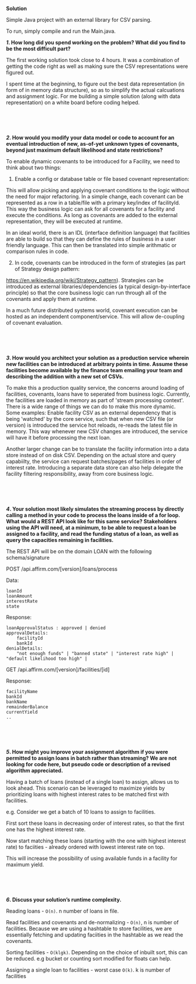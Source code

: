 **Solution**

Simple Java project with an external library for CSV parsing.

To run, simply compile and run the Main.java. 





***1*. How long did you spend working on the problem? What did you find to be the most difficult part?**


The first working solution took close to 4 hours. It was a combination of getting the code right as well as making sure the CSV representations were figured out. 

I spent time at the beginning, to figure out the best data representation (in form of in memory data structure), so as to simplify the actual calcuations and assignment logic. For me building a simple solution (along with data representation) on a white board before coding helped. 

<br/>
<br/>
<br/>



***2*. How would you modify your data model or code to account for an eventual introduction of new, as-of-yet unknown types of covenants, beyond just maximum default likelihood and state restrictions?**

To enable dynamic covenants to be introduced for a Facility, we need to think about two things:

1. Enable a config or database table or file based covenant representation: 

This will allow picking and applying covenant conditions to the logic without the need for major refactoring. In a simple change, each covenant can be represented as a row in a table/file with a primary key/index of facilityId. This way the business logic can ask for all covenants for a facility and execute the conditions. As long as covenants are added to the external representation, they will be executed at runtime.  

In an ideal world, there is an IDL (interface definition language) that facilities are able to build so that they can define the rules of business in a user friendly language. This can then be translated into simple arithmatic or comparison rules in code. 

2. In code, covenants can be introduced in the form of strategies (as part of Strategy design pattern:

https://en.wikipedia.org/wiki/Strategy_pattern). 
Strategies can be introduced as external libraries/dependencies (a typical design-by-interface principle) so that the core business logic can run through all of the covenants and apply them at runtime. 

In a much future distributed systems world, covenant execution can be hosted as an independent component/service. This will allow de-coupling of covenant evaluation.  

<br/>
<br/>
<br/>

***3*. How would you architect your solution as a production service wherein new facilities can be introduced at arbitrary points in time. Assume these facilities become available by the finance team emailing your team and describing the addition with a new set of CSVs.**

To make this a production quality service, the concerns around loading of facilities, covenants, loans have to seperated from business logic. Currently, the facilities are loaded in memory as part of 'stream processing context'. There is a wide range of things we can do to make this more dynamic. Some examples: 
Enable facility CSV as an external dependency that is being 'watched' by the core service, such that when new CSV file (or version) is introduced the service hot reloads, re-reads the latest file in memory. This way whenever new CSV changes are introduced, the service will have it before processing the next loan. 

Another larger change can be to translate the facility information into a data store instead of on disk CSV. Depending on the actual store and query capabiilty, the service can request batches/pages of facilities in order of interest rate. Introducing a separate data store can also help delegate the facility filtering responsibility, away from core business logic. 

   <br/>
   <br/>
   <br/>


***4*. Your solution most likely simulates the streaming process by directly calling a method in your code to process the loans inside of a for loop. What would a REST API look like for this same service? Stakeholders using the API will need, at a minimum, to be able to request a loan be assigned to a facility, and read the funding status of a loan, as well as query the capacities remaining in facilities.**

The REST API will be on the domain LOAN with the following schema/signature 

POST  /api.affirm.com/[version]/loans/process

Data: 
	
	loanId
	loanAmount
	interestRate
	state

Response: 

	loanApprovalStatus : approved | denied 
	approvalDetails: 
		facilityId
		bankId		
	denialDetails: 
		"not enough funds" | "banned state" | "interest rate high" | "default likelihood too high" | 



GET /api.affirm.com/[version]/facilities/[id]

Response: 

	facilityName
	bankId
	bankName
	remainderBalance
	currentYield
	.. 

	
<br/>
<br/>
<br/>


***5*. How might you improve your assignment algorithm if you were permitted to assign loans in batch rather than streaming? We are not looking for code here, but pseudo code or description of a revised algorithm appreciated.**

Having a batch of loans (instead of a single loan) to assign, allows us to look ahead. This scenario can be leveraged to maximize yields by prioritizing loans with highest interest rates to be matched first with facilities. 

e.g. Consider we get a batch of 10 loans to assign to facilities. 

First sort these loans in decreasing order of interest rates, so that the first one has the highest interest rate. 

Now start matching these loans (starting with the one with highest interest rate) to faciities - already ordered with lowest interest rate on top.  

This will increase the possibility of using available funds in a facility for maximum yield. 

 <br/>
 <br/>
 <br/>


***6*. Discuss your solution’s runtime complexity.**

Reading loans - `O(n)`. n number of loans in file.

Read facilities and covenants and de-normalizing - `O(n)`, n is number of facilities. Because we are using a hashtable to store facilities, we are essentially fetching and updating faciities in the hashtable as we read the covenants. 

Sorting facilities - `O(klgk)`. Depending on the choice of inbuilt sort, this can be reduced. e.g bucket or counting sort modified for floats can help.  

Assigning a single loan to facilities - worst case `O(k)`. k is number of facilities




